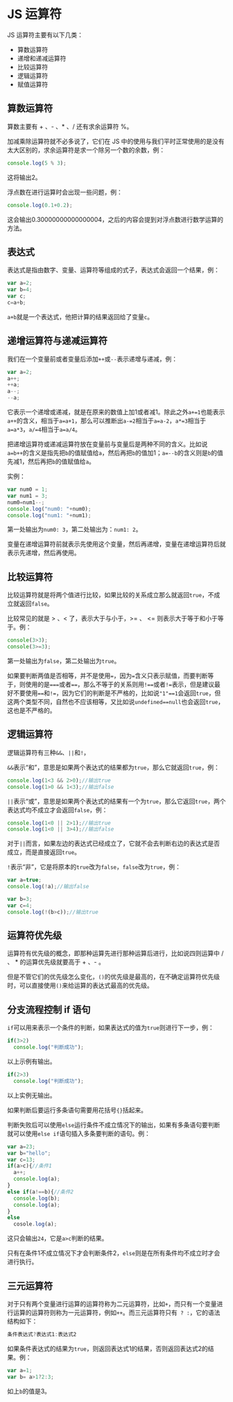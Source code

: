 # JS 运算符

JS 运算符主要有以下几类：

* 算数运算符
* 递增和递减运算符
* 比较运算符
* 逻辑运算符
* 赋值运算符

## 算数运算符

算数主要有 + 、- 、* 、/ 还有求余运算符 %。

加减乘除运算符就不必多说了，它们在 JS 中的使用与我们平时正常使用的是没有太大区别的，求余运算符是求一个除另一个数的余数，例：

```js
console.log(5 % 3);
```

这将输出2。

浮点数在进行运算时会出现一些问题，例：

```js
console.log(0.1+0.2);
```

这会输出0.30000000000000004，之后的内容会提到对浮点数进行数学运算的方法。

## 表达式

表达式是指由数字、变量、运算符等组成的式子，表达式会返回一个结果，例：

```js
var a=2;
var b=4;
var c;
c=a+b;
```

`a+b`就是一个表达式，他把计算的结果返回给了变量`c`。

## 递增运算符与递减运算符

我们在一个变量前或者变量后添加`++`或`--`表示递增与递减，例：

```js
var a=2;
a++;
++a;
a--;
--a;
```

它表示一个递增或递减，就是在原来的数值上加1或者减1。除此之外`a+=1`也能表示`a++`的含义，相当于`a=a+1`，那么可以推断出`a-=2`相当于`a=a-2`，`a*=3`相当于`a=a*3`，`a/=4`相当于`a=a/4`。

把递增运算符或递减运算符放在变量前与变量后是两种不同的含义。比如说`a=b++`的含义是指先把`b`的值赋值给`a`，然后再把`b`的值加1；`a=--b`的含义则是`b`的值先减1，然后再把`b`的值赋值给`a`。

实例：

```js
var num0 = 1;
var num1 = 3;
num0=num1--;
console.log("num0: "+num0);
console.log("num1: "+num1);
```

第一处输出为`num0: 3`，第二处输出为：`num1: 2`。

变量在递增运算符前就表示先使用这个变量，然后再递增，变量在递增运算符后就表示先递增，然后再使用。

## 比较运算符

比较运算符就是将两个值进行比较，如果比较的关系成立那么就返回`true`，不成立就返回`false`。

比较常见的就是 > 、< 了，表示大于与小于，>= 、 <= 则表示大于等于和小于等于。例：

```js
console(3>3);
console(3>=3);
```

第一处输出为`false`，第二处输出为`true`。

如果要判断两值是否相等，并不是使用`=`，因为`=`含义只表示赋值，而要判断等于，则使用的是`===`或者`==`，那么不等于的关系则用`!==`或者`!=`表示，但是建议最好不要使用`==`和`!=`，因为它们的判断是不严格的，比如说`"1"==1`会返回`true`，但这两个类型不同，自然也不应该相等，又比如说`undefined==null`也会返回`true`，这也是不严格的。

## 逻辑运算符

逻辑运算符有三种`&&`、`||`和`!`，

`&&`表示“和”，意思是如果两个表达式的结果都为`true`，那么它就返回`true`，例：

```js
console.log(1<3 && 2>0);//输出true
console.log(1>0 && 1<3);//输出false
```

`||`表示“或”，意思是如果两个表达式的结果有一个为`true`，那么它返回`true`，两个表达式均不成立才会返回`false`，例：

```js
console.log(1<0 || 2>1);//输出true
console.log(1<0 || 3>4);//输出false
```

对于`||`而言，如果左边的表达式已经成立了，它就不会去判断右边的表达式是否成立，而是直接返回`true`。

`!`表示“非”，它是将原本的`true`改为`false`，`false`改为`true`，例：

```js
var a=true;
console.log(!a);//输出false

var b=3;
var c=4;
console.log(!(b>c));//输出true
```

## 运算符优先级

运算符有优先级的概念，即那种运算先进行那种运算后进行，比如说四则运算中 / 、 * 的运算优先级就要高于 + 、- 。

但是不管它们的优先级怎么变化，`()`的优先级是最高的，在不确定运算符优先级时，可以直接使用`()`来给运算的表达式最高的优先级。

## 分支流程控制 if 语句

`if`可以用来表示一个条件的判断，如果表达式的值为`true`则进行下一步，例：

```js
if(3>2)
  console.log("判断成功");
```

以上示例有输出。

```js
if(2>3)
  console.log("判断成功");
```

以上实例无输出。

如果判断后要运行多条语句需要用花括号`{}`括起来。

判断失败后可以使用`else`运行条件不成立情况下的输出，如果有多条语句要判断就可以使用`else if`语句插入多条要判断的语句。例：

```js
var a=23;
var b="hello";
var c=13;
if(a>c){//条件1
  a++;
  console.log(a);
}
else if(a!==b){//条件2
  console.log(b);
  console.log(a);
}
else
  cosole.log(a);
```

这只会输出`24`，它是`a>c`判断的结果。

只有在条件1不成立情况下才会判断条件2，`else`则是在所有条件均不成立时才会进行执行。

## 三元运算符

对于只有两个变量进行运算的运算符称为二元运算符，比如`+`，而只有一个变量进行运算的运算符则称为一元运算符，例如`++`。而三元运算符只有` ? :`，它的语法结构如下：

```js
条件表达式?表达式1:表达式2
```

如果条件表达式的结果为`true`，则返回表达式1的结果，否则返回表达式2的结果。例：

```js
var a=1;
var b= a>1?2:3;
```

如上`b`的值是3。

